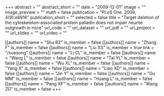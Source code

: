 +++
abstract = ""
abstract_short = ""
date = "2009-12-01"
image = ""
image_preview = ""
math = false
publication = "PLoS One. 2009, 4(9):e6916"
publication_short = ""
selected = false
title = "Target deletion of the cytoskeleton-associated protein palladin does not impair neurite outgrowth in mice"
url_code = ""
url_dataset = ""
url_pdf = ""
url_project = ""
url_slides = ""
url_video = ""

[[authors]]
    name = "Shu RZ"
    is_member = false
[[authors]]
    name = "Zhang F"
    is_member = false
[[authors]]
    name = "Liu XS"
    is_member = true
    link = "/xuesong"
[[authors]]
    name = "Li CL"
    is_member = false
[[authors]]
    name = "Wang L"
    is_member = false
[[authors]]
    name = "Tai YL"
    is_member = false
[[authors]]
    name = "Wu XL"
    is_member = false
[[authors]]
    name = "Yang X"
    is_member = false
[[authors]]
    name = "Liao XD"
    is_member = false
[[authors]]
    name = "Jin Y"
    is_member = false
[[authors]]
    name = "Gu MM"
    is_member = false
[[authors]]
    name = "Huang L"
    is_member = false
[[authors]]
    name = "Pang XF"
    is_member = false
[[authors]]
    name = "Wang ZG"
    is_member = false
+++
